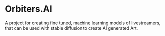 # Orbiters.AI

A project for creating fine tuned, machine learning models of livestreamers, that can be used with stable diffusion to create AI generated Art.  
